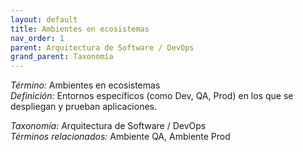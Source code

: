 ```yaml
---
layout: default
title: Ambientes en ecosistemas
nav_order: 1
parent: Arquitectura de Software / DevOps
grand_parent: Taxonomía
---
```


*Término:* Ambientes en ecosistemas  
*Definición:* Entornos específicos (como Dev, QA, Prod) en los que se despliegan y prueban aplicaciones.

*Taxonomía:* Arquitectura de Software / DevOps  
*Términos relacionados:* Ambiente QA, Ambiente Prod
